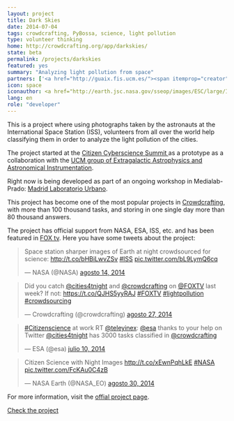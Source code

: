 ```yaml
---
layout: project
title: Dark Skies
date: 2014-07-04
tags: crowdcrafting, PyBossa, science, light pollution 
type: volunteer thinking
home: http://crowdcrafting.org/app/darkskies/
state: beta
permalink: /projects/darkskies
featured: yes
summary: "Analyzing light pollution from space"
partners: ['<a href="http://guaix.fis.ucm.es/"><span itemprop="creator">UCM group of Extragalactic Astrophysics and Astronomical Instrumentation</span></a>', '<a href="http://medialab-prado.es/"><span itemprop="creator"> Medialab-Prado</span>', '<a href="http://crowdcrafting.org/"><span itemprop="creator">Crowdcrafting</span></a>']
icon: space
iconauthor: <a href="http://earth.jsc.nasa.gov/sseop/images/ESC/large/ISS030/ISS030-E-21177.jpg">NASA</a>
lang: en
role: "developer"
---
```


This is a project where using photographs taken by the astronauts at the International Space Station (ISS), volunteers from all over the world
help classifying them in order to analyze the light pollution of the cities.

The project started at the [ Citizen Cyberscience Summit ](http://cybersciencesummit.org/) as a prototype as a 
collaboration with the [UCM group of Extragalactic Astrophysics and Astronomical Instrumentation](guaix.fis.ucm.es). 

Right now is being developed as part of an ongoing workshop
in Medialab-Prado: [Madrid Laboratorio Urbano](http://medialab-prado.es/article/madridlaboratoriourbano).

This project has become one of the most popular projects in [Crowdcrafting](http://crowdcrafting.org), with more than 100 thousand tasks, and storing in one single day more than 80 thousand answers.

The project has official support from NASA, ESA, ISS, etc. and has been featured in [FOX tv](https://video.foxnews.com/v/video-embed.html?video_id=3742323090001). Here you have some tweets about the project:

<blockquote class="twitter-tweet" lang="es"><p>Space station sharper images of Earth at night crowdsourced for science: <a href="http://t.co/bHBiLwvZSv">http://t.co/bHBiLwvZSv</a>   <a href="https://twitter.com/hashtag/ISS?src=hash">#ISS</a> <a href="http://t.co/bL9LymQ6cq">pic.twitter.com/bL9LymQ6cq</a></p>&mdash; NASA (@NASA) <a href="https://twitter.com/NASA/status/499963958552711168">agosto 14, 2014</a></blockquote>
<script async src="//platform.twitter.com/widgets.js" charset="utf-8"></script>

<blockquote class="twitter-tweet" lang="es"><p>Did you catch <a href="https://twitter.com/cities4tnight">@cities4tnight</a> and <a href="https://twitter.com/crowdcrafting">@crowdcrafting</a> on <a href="https://twitter.com/FOXTV">@FOXTV</a> last week? If not: <a href="https://t.co/QJHS5yyRAJ">https://t.co/QJHS5yyRAJ</a> <a href="https://twitter.com/hashtag/FOXTV?src=hash">#FOXTV</a> <a href="https://twitter.com/hashtag/lightpollution?src=hash">#lightpollution</a> <a href="https://twitter.com/hashtag/crowdsourcing?src=hash">#crowdsourcing</a></p>&mdash; Crowdcrafting (@crowdcrafting) <a href="https://twitter.com/crowdcrafting/status/504596643648638976">agosto 27, 2014</a></blockquote>
<script async src="//platform.twitter.com/widgets.js" charset="utf-8"></script>


<blockquote class="twitter-tweet" lang="es"><p><a href="https://twitter.com/hashtag/Citizenscience?src=hash">#Citizenscience</a> at work RT <a href="https://twitter.com/teleyinex">@teleyinex</a>: <a href="https://twitter.com/esa">@esa</a> thanks to your help on Twitter <a href="https://twitter.com/cities4tnight">@cities4tnight</a> has 3000 tasks classified in <a href="https://twitter.com/crowdcrafting">@crowdcrafting</a></p>&mdash; ESA (@esa) <a href="https://twitter.com/esa/status/487228335018475521">julio 10, 2014</a></blockquote>
<script async src="//platform.twitter.com/widgets.js" charset="utf-8"></script>


<blockquote class="twitter-tweet" lang="es"><p>Citizen Science with Night Images <a href="http://t.co/xEwnPqhLkE">http://t.co/xEwnPqhLkE</a> <a href="https://twitter.com/hashtag/NASA?src=hash">#NASA</a> <a href="http://t.co/FcKAu0C4zB">pic.twitter.com/FcKAu0C4zB</a></p>&mdash; NASA Earth (@NASA_EO) <a href="https://twitter.com/NASA_EO/status/505716577619439616">agosto 30, 2014</a></blockquote>
<script async src="//platform.twitter.com/widgets.js" charset="utf-8"></script>



For more information, visit the [offial project page](http://www.citiesatnight.org/).

<a target="_blank" class="btn" href="http://crowdcrafting.org/app/darkskies/"><i class="fa fa-cog"></i> Check the project</a>
